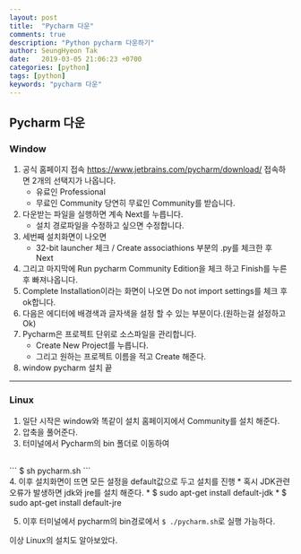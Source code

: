```yaml
---
layout: post
title:  "Pycharm 다운"
comments: true
description: "Python pycharm 다운하기"
author: SeungHyeon Tak
date:   2019-03-05 21:06:23 +0700
categories: [python]
tags: [python]
keywords: "pycharm 다운"
---
```

## Pycharm 다운

### Window
1. 공식 홈페이지 접속
<https://www.jetbrains.com/pycharm/download/>
접속하면 2개의 선택지가 나옵니다.
   * 유료인 Professional
   * 무료인 Community
당연히 무료인 Community를 받습니다.
2. 다운받는 파일을 실행하면 계속 Next를 누릅니다.
   * 설치 경로파일을 수정하고 싶으면 수정합니다.
3. 세번째 설치화면이 나오면
   * 32-bit launcher 체크 / Create associathions 부분의 .py를 체크한 후 Next
4. 그리고 마지막에 Run pycharm Community Edition을 체크 하고 Finish를 누른 후 빠져나옵니다.
5. Complete Installation이라는 화면이 나오면 Do not import settings를 체크 후 ok합니다.
6. 다음은 에디터에 배경색과 글자색을 설정 할 수 있는 부분이다.(원하는걸 설정하고 Ok)
7. Pycharm은 프로젝트 단위로 소스파일을 관리합니다.
   * Create New Project를 누릅니다.
   * 그리고 원하는 프로젝트 이름을 적고 Create 해준다.
8. window pycharm 설치 끝

*****

### Linux
1. 일단 시작은 window와 똑같이 설치 홈페이지에서 Community를 설치 해준다.
2. 압축을 풀어준다.
3. 터미널에서 Pycharm의 bin 폴더로 이동하여
<br>
```
$ sh pycharm.sh
```
<br>
4. 이후 설치화면이 뜨면 모든 설정을 default값으로 두고 설치를 진행
   * 혹시 JDK관련 오류가 발생하면 jdk와 jre를 설치 해준다.
   * $ sudo apt-get install default-jdk
   * $ sudo apt-get install default-jre

5. 이후 터미널에서 pycharm의 bin경로에서 `$ ./pycharm.sh`로 실행 가능하다.

이상 Linux의 설치도 알아보았다.
